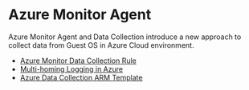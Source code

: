 # Azure Monitor Agent
Azure Monitor Agent and Data Collection introduce a new approach to collect data from Guest OS in Azure Cloud environment. 

- [Azure Monitor Data Collection Rule](https://docs.microsoft.com/en-us/azure/azure-monitor/platform/data-collection-rule-overview)
- [Multi-homing Logging in Azure](https://azsec.azurewebsites.net/2021/01/18/multi-homing-logging-with-new-azure-monitor-agent/)
- [Azure Data Collection ARM Template](/ARM)